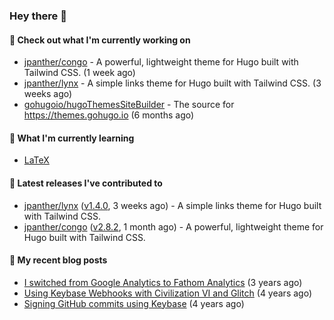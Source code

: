 ### Hey there 👋

#### 👷 Check out what I'm currently working on

- [jpanther/congo](https://github.com/jpanther/congo) - A powerful, lightweight theme for Hugo built with Tailwind CSS. (1 week ago)
- [jpanther/lynx](https://github.com/jpanther/lynx) - A simple links theme for Hugo built with Tailwind CSS. (3 weeks ago)
- [gohugoio/hugoThemesSiteBuilder](https://github.com/gohugoio/hugoThemesSiteBuilder) - The source for https://themes.gohugo.io (6 months ago)

#### 🌱 What I'm currently learning
- [LaTeX](https://www.latex-project.org)

#### 🔭 Latest releases I've contributed to

- [jpanther/lynx](https://github.com/jpanther/lynx) ([v1.4.0](https://github.com/jpanther/lynx/releases/tag/v1.4.0), 3 weeks ago) - A simple links theme for Hugo built with Tailwind CSS.
- [jpanther/congo](https://github.com/jpanther/congo) ([v2.8.2](https://github.com/jpanther/congo/releases/tag/v2.8.2), 1 month ago) - A powerful, lightweight theme for Hugo built with Tailwind CSS.

#### 📜 My recent blog posts

- [I switched from Google Analytics to Fathom Analytics](https://jamespanther.com/writings/i-switched-from-google-analytics-to-fathom-analytics/) (3 years ago)
- [Using Keybase Webhooks with Civilization VI and Glitch](https://jamespanther.com/writings/using-keybase-webhooks-with-civilization-vi/) (4 years ago)
- [Signing GitHub commits using Keybase](https://jamespanther.com/writings/signing-github-commits-using-keybase/) (4 years ago)
